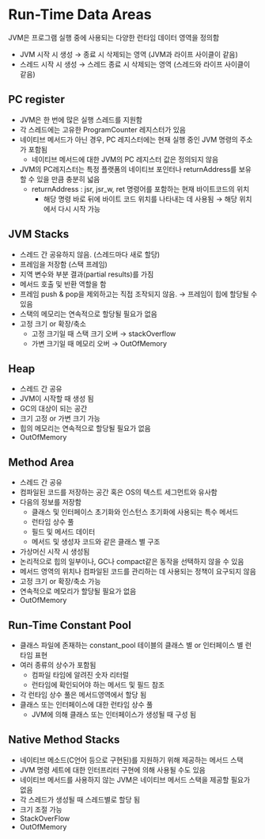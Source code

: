 # Run-Time Data Areas

JVM은 프로그램 실행 중에 사용되는 다양한 런타임 데이터 영역을 정의함 

- JVM 시작 시 생성 → 종료 시 삭제되는 영역 (JVM과 라이프 사이클이 같음)
- 스레드 시작 시 생성 → 스레드 종료 시 삭제되는 영역  (스레드와 라이프 사이클이 같음)

## PC register

- JVM은 한 번에 많은 실행 스레드를 지원함
- 각 스레드에는 고유한 ProgramCounter 레지스터가 있음
- 네이티브 메서드가 아닌 경우, PC 레지스터에는 현재 실행 중인 JVM 명령의 주소가 포함됨
    - 네이티브 메서드에 대한  JVM의 PC 레지스터 값은 정의되지 않음
- JVM의 PC레지스터는 특정 플랫폼의 네이티브 포인터나 returnAddress를 보유할 수 있을 만큼 충분히 넓음
    - returnAddress : jsr, jsr_w, ret 명령어를 포함하는 현재 바이트코드의 위치
        - 해당 명령 바로 뒤에 바이트 코드 위치를 나타내는 데 사용됨 → 해당 위치에서 다시 시작 가능

## JVM Stacks

- 스레드 간 공유하지 않음. (스레드마다 새로 할당)
- 프레임을 저장함 (스택 프레임)
- 지역 변수와 부분 결과(partial results)를 가짐
- 메서드 호출 및 반환 역할을 함
- 프레임 push & pop을 제외하고는 직접 조작되지 않음. → 프레임이 힙에 할당될 수 있음
- 스택의 메모리는 연속적으로 할당될 필요가 없음
- 고정 크기 or 확장/축소
    - 고정 크기일 때 스택 크기 오버 → stackOverflow
    - 가변 크기일 때 메모리 오버 → OutOfMemory

## Heap

- 스레드 간 공유
- JVM이 시작할 때 생성 됨
- GC의 대상이 되는 공간
- 크기 고정 or 가변 크기 가능
- 힙의 메모리는 연속적으로 할당될 필요가 없음
- OutOfMemory

## Method Area

- 스레드 간 공유
- 컴파일된 코드를 저장하는 공간 혹은 OS의 텍스트 세그먼트와 유사함
- 다음의 정보를 저장함
    - 클래스 및 인터페이스 초기화와 인스턴스 초기화에 사용되는 특수 메서드
    - 런타임 상수 풀
    - 필드 및 메서드 데이터
    - 메서드 및 생성자 코드와 같은 클래스 별 구조
- 가상머신 시작 시 생성됨
- 논리적으로 힙의 일부이나, GC나 compact같은 동작을 선택하지 않을 수 있음
- 메서드 영역의 위치나 컴파일된 코드를 관리하는 데 사용되는 정책이 요구되지 않음
- 고정 크기 or 확장/축소 가능
- 연속적으로 메모리가 할당될 필요가 없음
- OutOfMemory

## Run-Time Constant Pool

- 클래스 파일에 존재하는 constant_pool 테이블의 클래스 별 or 인터페이스 별 런타임 표현
- 여러 종류의 상수가 포함됨
    - 컴파일 타임에 알려진 숫자 리터럴
    - 런타임에 확인되어야 하는 메서드 및 필드 참조
- 각 런타임 상수 풀은 메서드영역에서 할당 됨
- 클래스 또는 인터페이스에 대한 런타임 상수 풀
    - JVM에 의해 클래스 또는 인터페이스가 생성될 때 구성 됨

## Native Method Stacks

- 네이티브 메소드(C언어 등으로 구현된)를 지원하기 위해 제공하는 메서드 스택
- JVM 명령 세트에 대한 인터프리터 구현에 의해 사용될 수도 있음
- 네이티브 메서드를 사용하지 않는 JVM은 네이티브 메서드 스택을 제공할 필요가 없음
- 각 스레드가 생성될 때 스레드별로 할당 됨
- 크기 조절 가능
- StackOverFlow
- OutOfMemory
